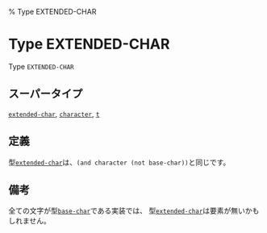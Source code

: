 % Type EXTENDED-CHAR

# Type EXTENDED-CHAR


Type `EXTENDED-CHAR`


## スーパータイプ

[`extended-char`](13.2.extended-char.html), [`character`](13.2.character-system-class.html), [`t`](4.4.t-system-class.html)


## 定義

型[`extended-char`](13.2.extended-char.html)は、`(and character (not base-char))`と同じです。


## 備考

全ての文字が型[`base-char`](13.2.base-char.html)である実装では、
型[`extended-char`](13.2.extended-char.html)は要素が無いかもしれません。

